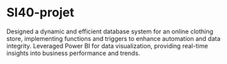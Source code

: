 # SI40-projet

Designed a dynamic and efficient database system for an online clothing store, implementing functions and triggers to enhance automation and data integrity. Leveraged Power BI for data visualization, providing real-time insights into business performance and trends.
